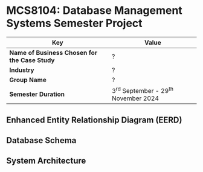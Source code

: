 # MCS8104: Database Management Systems Semester Project

| **Key**                                                               | Value                                                                                                                                                                              |
|---------------|---------------------------------------------------------|
| **Name of Business Chosen for the Case Study**                                                       | ? |
| **Industry**                                                       | ? |
| **Group Name**                                                               | ? |
| **Semester Duration**                                                 | 3<sup>rd</sup> September - 29<sup>th</sup> November 2024                                                                                                                       |

## Enhanced Entity Relationship Diagram (EERD)

## Database Schema

## System Architecture
